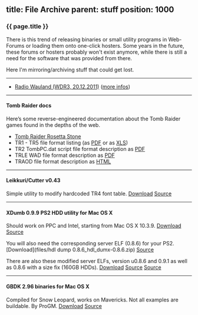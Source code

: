 title: File Archive
parent: stuff
position: 1000
---

### {{ page.title }}

There is this trend of releasing binaries or small utility programs in Web-Forums or loading them onto one-click hosters.  Some years in the future, these forums or hosters probably won't exist anymore, while there is still a need for the software that was provided from there.

Here I'm mirroring/archiving stuff that could get lost.

* * *

* [Radio Wauland (WDR3, 20.12.2011)](files/2011-12-20_Radio_Wauland.mp3) ([more infos](https://netzpolitik.org/2011/radio-wauland-tune-in-turn-on-and-hack-yourself/))

* * *

#### Tomb Raider docs

Here’s some reverse-engineered documentation about the Tomb Raider games found in the depths of the web.

* [Tomb Raider Rosetta Stone](files/TRosettaStone.html)
* TR1 - TR5 file format listing (as [PDF](tr_docs/LevelFormats.pdf) or as [XLS](tr_docs/LevelFormats.xls))
* TR2 TombPC.dat script file format description as [PDF](tr_docs/TombPC_TR2.pdf)
* TRLE WAD file format description as [PDF](tr_docs/TR_WAD_file_format.pdf)
* TRAOD file format description as [HTML](tr_docs/TRAOD_Formats.html)

* * *

#### Leikkuri/Cutter v0.43

Simple utility to modify hardcoded TR4 font table. [Download](files/leikkuri_v043.rar) [Source](http://trep.trlevel.de/en/downloads.html)

* * *

#### XDumb 0.9.9 PS2 HDD utility for Mac OS X

Should work on PPC and Intel, starting from Mac OS X 10.3.9. [Download](files/xdumb.zip) [Source](http://www.theisozone.com/downloads/playstation/ps2-homebrew/xdumb---ps2-hdd-utility-for-mac-users/)

You will also need the corresponding server ELF (0.8.6) for your PS2. [Download](files/hdl dump 0.8.6_hdl_dumx-0.8.6.zip) [Source](http://www.4shared.com/get/bwAA4VN_/hdl_dump_086_hdl_dumx-086.html)

There are also these modified server ELFs, version u0.8.6 and 0.9.1 as well as 0.8.6 with a size fix (160GB HDDs). [Download](files/hdl_dumx_unofficial.zip) [Source](http://psx-scene.com/forums/f98/unofficial-hdld_svr-0-8-6-0-9-1-soft-reset-boot-elf-loading-59236/) [Source](http://psx-scene.com/forums/f98/hdld_svr-elf-w1zard-0f-0z-patched-48bit-lba-support-zer0-x-27874/)

* * *

#### GBDK 2.96 binaries for Mac OS X

Compiled for Snow Leopard, works on Mavericks. Not all examples are buildable. By ProGM. [Download](files/gbdk-2.96-mac.zip) [Source](http://gbdev.gg8.se/forums/viewtopic.php?pid=409#p409)

